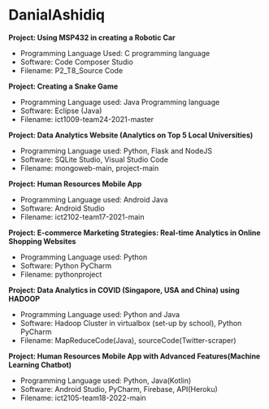 # DanialAshidiq


**Project: Using MSP432 in creating a Robotic Car**
- Programming Language Used: C programming language
- Software: Code Composer Studio
- Filename: P2_T8_Source Code


**Project: Creating a Snake Game**
- Programming Language used: Java Programming language
- Software: Eclipse (Java)
- Filename: ict1009-team24-2021-master

**Project: Data Analytics Website (Analytics on Top 5 Local Universities)**
- Programming Language used: Python, Flask and NodeJS
- Software: SQLite Studio, Visual Studio Code
- Filename: mongoweb-main, project-main

**Project: Human Resources Mobile App**
- Programming Language used: Android Java
- Software: Android Studio
- Filename: ict2102-team17-2021-main

**Project: E-commerce Marketing Strategies:
Real-time Analytics in Online Shopping Websites**
- Programming Language used: Python
- Software: Python PyCharm
- Filename: pythonproject

**Project: Data Analytics in COVID (Singapore, USA and China) using HADOOP**
- Programming Language used: Python and Java
- Software: Hadoop Cluster in virtualbox (set-up by school), Python PyCharm
- Filename: MapReduceCode(Java), sourceCode(Twitter-scraper)

**Project: Human Resources Mobile App with Advanced Features(Machine Learning Chatbot)**
- Programming Language used: Python, Java(Kotlin)
- Software: Android Studio, PyCharm, Firebase, API(Heroku)
- Filename: ict2105-team18-2022-main
